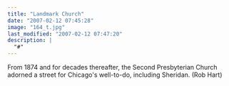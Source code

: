 ```yaml
---
title: "Landmark Church"
date: "2007-02-12 07:45:28"
image: "164_t.jpg"
last_modified: "2007-02-12 07:47:20"
description: |
  "#"
---
```


From 1874 and for decades thereafter, the Second Presbyterian Church adorned a street for Chicago's well-to-do, including Sheridan. (Rob Hart)
